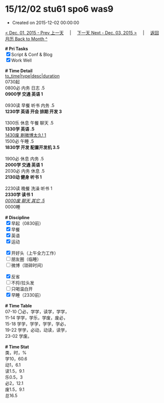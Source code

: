 # 15/12/02 stu61 spo6 was9

- Created on 2015-12-02 00:00:00

[< Dec. 01, 2015 - Prev 上一天](/lifelogs/2015/12/d01.md) &nbsp; &nbsp; | &nbsp; &nbsp; [下一天 Next - Dec. 03, 2015 >](/lifelogs/2015/12/d03.md) &nbsp; &nbsp; |  &nbsp; &nbsp; [返回月历 Back to Month ^](/lifelogs/2015/12/index.md)
<br/><div><b># Pri Tasks</b></div><div><input checked="true" type="checkbox"/>Script &amp; Conf &amp; Blog</div><div><input checked="true" type="checkbox"/>Work Well</div><div><br/></div><div><b># Time Detail</b></div><div><u>to_time|type|desc|duration</u></div><div>0730起</div><div>0800必 内务 日志 .5</div><div><b>0900学 交通 英语 1</b></div><div><br/></div><div>0930读 早餐 听书 内务 .5</div><div><b>1230学 英语 开会 排期 开发 3</b></div><div><br/></div><div>1300乐 休息 午餐 聊天 .5</div><div><b>1330学 英语 .5</b></div><div><u>1430废 刷微博太久! 1</u></div><div>1500必 午睡 .5</div><div><b>1830学 开发 配置开发机 3.5</b></div><div><br/></div><div>1900必 休息 内务 .5</div><div><b>2000学 交通 英语 1</b></div><div>2030必 内务 休息 .5</div><div><b>2130动 健身 听书 1</b></div><div><br/></div><div>2230读 晚餐 洗澡 听书 1</div><div><b>2330学 读书 1</b></div><div><u><i>0000废 聊天 其它 .5</i></u></div><div>0000睡</div><div><br/></div><div><b># Discipline</b></div><div><input checked="true" type="checkbox"/>早起（0830前）</div><div><input checked="true" type="checkbox"/>早餐</div><div><input checked="true" type="checkbox"/>英语</div><div><input checked="true" type="checkbox"/>运动</div><div><br/></div><div><input checked="true" type="checkbox"/>开好头（上午全力工作）</div><div><input type="checkbox"/>朋友圈（临睡）</div><div><input type="checkbox"/>微博（琐碎时间）</div><div><br/></div><div><input checked="true" type="checkbox"/>反省</div><div><input type="checkbox"/>不捋/拉头发</div><div><input type="checkbox"/>只喝温白开</div><div><input checked="true" type="checkbox"/>早睡（2330前）</div><div><br/></div><div><b># Time Table</b></div><div>07-10 〇必，学学，读学，学学，</div><div>11-14 学学，学乐，学废，废必，</div><div>15-18 学学，学学，学学，学必，</div><div>19-22 学学，必动，动读，读学，</div><div>23-02 学废。</div><div><br/></div><div><b># Time Stat</b></div><div>类，时，%</div><div>学10，60.6</div><div>动1，6.1</div><div>读1.5，9.1</div><div>乐0.5，3</div><div>必2，12.1</div><div>废1.5，9.1</div><div>总16.5</div>
